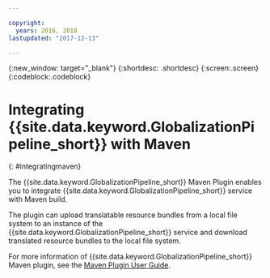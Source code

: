 ```yaml
---

copyright:
  years: 2016, 2018
lastupdated: "2017-12-13"

---
```


{:new_window: target="_blank"}
{:shortdesc: .shortdesc}
{:screen:.screen}
{:codeblock:.codeblock}

# Integrating {{site.data.keyword.GlobalizationPipeline_short}} with Maven
{: #integratingmaven}


The {{site.data.keyword.GlobalizationPipeline_short}} Maven Plugin enables you to integrate {{site.data.keyword.GlobalizationPipeline_short}} service with Maven build.

The plugin can upload translatable resource bundles from a local file system to an instance of the {{site.data.keyword.GlobalizationPipeline_short}} service and download translated resource bundles to the local file system. 

For more information of {{site.data.keyword.GlobalizationPipeline_short}} Maven plugin, see the [Maven Plugin User Guide](https://github.com/IBM-Cloud/gp-java-tools/blob/master/gp-maven-plugin/README.md).
